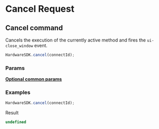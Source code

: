 # Cancel Request

## Cancel command

Cancels the execution of the currently active method and fires the `ui-close_window` event.

```typescript
HardwareSDK.cancel(connectId);
```

### Params

[**Optional common params**](../common-params.md)

### Examples

```typescript
HardwareSDK.cancel(connectId);
```

Result

```typescript
undefined
```
